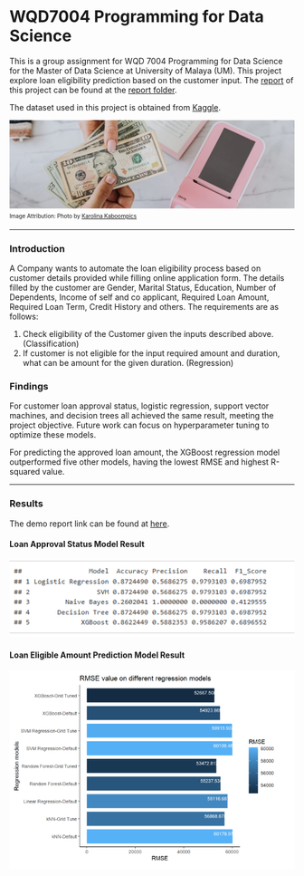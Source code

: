 # WQD7004 Programming for Data Science

This is a group assignment for WQD 7004 Programming for Data Science for the Master of Data Science at University of Malaya (UM). This project explore loan eligibility prediction based on the customer input. The [report](report/Group%20Project%20Report.pdf) of this project can be found at the [report folder](report/). 

The dataset used in this project is obtained from [Kaggle](https://www.kaggle.com/datasets/yashpaloswal/loan-prediction-with-3-problem-statement).

![Cover Image](img/loan-cover.jpg "Cover Image")
<sup><sub>Image Attribution: Photo by [Karolina Kaboompics](https://www.pexels.com/photo/hands-holding-dollars-4968639/)</sub></sup>


---

### Introduction

A Company wants to automate the loan eligibility process based on customer details provided while filling online application form. The details filled by the customer are Gender, Marital Status, Education, Number of Dependents, Income of self and co applicant, Required Loan Amount, Required Loan Term, Credit History and others. The requirements are as follows:

1. Check eligibility of the Customer given the inputs described above. (Classification)
2. If customer is not eligible for the input required amount and duration, what can be amount for the given duration. (Regression)

### Findings
For customer loan approval status, logistic regression, support vector machines, and decision trees all achieved the same result, meeting the project objective. Future work can focus on hyperparameter tuning to optimize these models. 

For predicting the approved loan amount, the XGBoost regression model outperformed five other models, having the lowest RMSE and highest R-squared value.

---

### Results

The demo report link can be found at [here](https://samueltan3972.github.io/backup/WQD7004-ProgrammingInDataScience.html).

#### Loan Approval Status Model Result
![Loan Approval Status Result](img/loan_approval_status_result.png "Loan Approval Status Result")

#### Loan Eligible Amount Prediction Model Result
![Loan Eligible Amount](img/loan_amount_predict_result.png "Loan Eligible Amount")